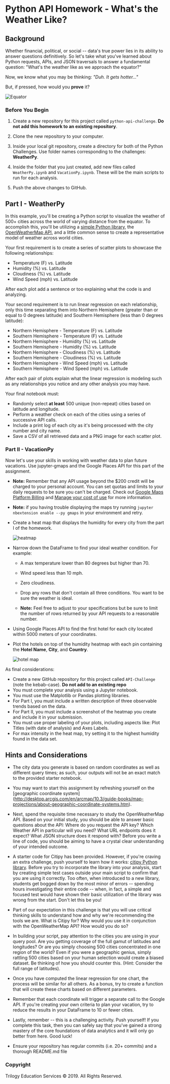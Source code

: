 # Python API Homework - What's the Weather Like?

## Background

Whether financial, political, or social -- data's true power lies in its ability to answer questions definitively. 
So let's take what you've learned about Python requests, APIs, and JSON traversals to answer a fundamental question: 
"What's the weather like as we approach the equator?"

Now, we know what you may be thinking: _"Duh. It gets hotter..."_

But, if pressed, how would you **prove** it?

![Equator](Images/equatorsign.png)

### Before You Begin

1. Create a new repository for this project called `python-api-challenge`. **Do not add this homework to an existing 
repository**.

2. Clone the new repository to your computer.

3. Inside your local git repository, create a directory for both of the  Python Challenges. 
Use folder names corresponding to the challenges: **WeatherPy**.

4. Inside the folder that you just created, add new files called `WeatherPy.ipynb` and `VacationPy.ipynb`. 
These will be the main scripts to run for each analysis.

5. Push the above changes to GitHub.

## Part I - WeatherPy

In this example, you'll be creating a Python script to visualize the weather of 500+ cities across the 
world of varying distance from the equator. To accomplish this, you'll be utilizing a 
[simple Python library](https://pypi.python.org/pypi/citipy), the [OpenWeatherMap API](https://openweathermap.org/api), 
and a little common sense to create a representative model of weather across world cities.

Your first requirement is to create a series of scatter plots to showcase the following relationships:

* Temperature (F) vs. Latitude
* Humidity (%) vs. Latitude
* Cloudiness (%) vs. Latitude
* Wind Speed (mph) vs. Latitude

After each plot add a sentence or too explaining what the code is and analyzing.

Your second requirement is to run linear regression on each relationship, only this time separating them into 
Northern Hemisphere (greater than or equal to 0 degrees latitude) and Southern Hemisphere (less than 0 degrees latitude):

* Northern Hemisphere - Temperature (F) vs. Latitude
* Southern Hemisphere - Temperature (F) vs. Latitude
* Northern Hemisphere - Humidity (%) vs. Latitude
* Southern Hemisphere - Humidity (%) vs. Latitude
* Northern Hemisphere - Cloudiness (%) vs. Latitude
* Southern Hemisphere - Cloudiness (%) vs. Latitude
* Northern Hemisphere - Wind Speed (mph) vs. Latitude
* Southern Hemisphere - Wind Speed (mph) vs. Latitude

After each pair of plots explain what the linear regression is modeling such as any relationships you notice and any 
other analysis you may have.

Your final notebook must:

* Randomly select **at least** 500 unique (non-repeat) cities based on latitude and longitude.
* Perform a weather check on each of the cities using a series of successive API calls.
* Include a print log of each city as it's being processed with the city number and city name.
* Save a CSV of all retrieved data and a PNG image for each scatter plot.

### Part II - VacationPy

Now let's use your skills in working with weather data to plan future vacations. Use jupyter-gmaps and the 
Google Places API for this part of the assignment.

* **Note:** Remember that any API usage beyond the $200 credit will be charged to your personal account. You can set 
quotas and limits to your daily requests to be sure you can't be charged. Check out 
[Google Maps Platform Billing](https://developers.google.com/maps/billing/gmp-billing#monitor-and-restrict-consumption) 
and [Manage your cost of use](https://developers.google.com/maps/documentation/javascript/usage-and-billing#set-caps) 
for more information.

* **Note:** if you having trouble displaying the maps try running `jupyter nbextension enable --py gmaps` 
in your environment and retry.

* Create a heat map that displays the humidity for every city from the part I of the homework.

  ![heatmap](Images/heatmap.png)

* Narrow down the DataFrame to find your ideal weather condition. For example:

  * A max temperature lower than 80 degrees but higher than 70.

  * Wind speed less than 10 mph.

  * Zero cloudiness.

  * Drop any rows that don't contain all three conditions. You want to be sure the weather is ideal.

  * **Note:** Feel free to adjust to your specifications but be sure to limit the number of rows 
returned by your API requests to a reasonable number.

* Using Google Places API to find the first hotel for each city located within 5000 meters of your coordinates.

* Plot the hotels on top of the humidity heatmap with each pin containing the **Hotel Name**, **City**, and **Country**.

  ![hotel map](Images/hotel_map.png)

As final considerations:

* Create a new GitHub repository for this project called `API-Challenge` (note the kebab-case). **Do not add to 
an existing repo**
* You must complete your analysis using a Jupyter notebook.
* You must use the Matplotlib or Pandas plotting libraries.
* For Part I, you must include a written description of three observable trends based on the data.
* For Part II, you must include a screenshot of the heatmap you create and include it in your submission.
* You must use proper labeling of your plots, including aspects like: Plot Titles (with date of analysis) and Axes Labels.
* For max intensity in the heat map, try setting it to the highest humidity found in the data set.

## Hints and Considerations

* The city data you generate is based on random coordinates as well as different query times; as such, your outputs will not 
be an exact match to the provided starter notebook.

* You may want to start this assignment by refreshing yourself on the [geographic coordinate system]
(http://desktop.arcgis.com/en/arcmap/10.3/guide-books/map-projections/about-geographic-coordinate-systems.htm).

* Next, spend the requisite time necessary to study the OpenWeatherMap API. Based on your initial study, you should 
be able to answer  basic questions about the API: Where do you request the API key? Which Weather API in particular 
will you need? What URL endpoints does it expect? What JSON structure does it respond with? Before you write a line 
of code, you should be aiming to have a crystal clear understanding of your intended outcome.

* A starter code for Citipy has been provided. However, if you're craving an extra challenge, push yourself to learn how 
it works: [citipy Python library](https://pypi.python.org/pypi/citipy). Before you try to incorporate the library into 
your analysis, start by creating simple test cases outside your main script to confirm that you are using it correctly. 
Too often, when introduced to a new library, students get bogged down by the most minor of errors -- spending hours 
investigating their entire code -- when, in fact, a simple and focused test would have shown their basic utilization of 
the library was wrong from the start. Don't let this be you!

* Part of our expectation in this challenge is that you will use critical thinking skills to understand how and why we're 
recommending the tools we are. What is Citipy for? Why would you use it in conjunction with the OpenWeatherMap API? 
How would you do so?

* In building your script, pay attention to the cities you are using in your query pool. Are you getting coverage of the 
full gamut of latitudes and longitudes? Or are you simply choosing 500 cities concentrated in one region of the world? Even 
if you were a geographic genius, simply rattling 500 cities based on your human selection would create a biased dataset. 
Be thinking of how you should counter this. (Hint: Consider the full range of latitudes).

* Once you have computed the linear regression for one chart, the process will be similar for all others. As a bonus, 
try to create a function that will create these charts based on different parameters.

* Remember that each coordinate will trigger a separate call to the Google API. If you're creating your own criteria to 
plan your vacation, try to reduce the results in your DataFrame to 10 or fewer cities.

* Lastly, remember -- this is a challenging activity. Push yourself! If you complete this task, then you can safely say that 
you've gained a strong mastery of the core foundations of data analytics and it will only go better from here. Good luck!

* Ensure your repository has regular commits (i.e. 20+ commits) and a thorough README.md file

### Copyright

Trilogy Education Services © 2019. All Rights Reserved.

